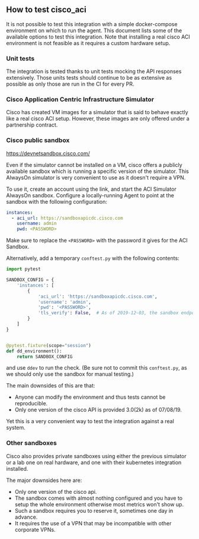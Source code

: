 ## How to test cisco_aci

It is not possible to test this integration with a simple docker-compose environment on which to run the agent. This document lists some of the available options to test this integration. Note that installing a real cisco ACI environment is not feasible as it requires a custom hardware setup.

### Unit tests

The integration is tested thanks to unit tests mocking the API responses extensively. Those units tests should
continue to be as extensive as possible as only those are run in the CI for every PR.

### Cisco Application Centric Infrastructure Simulator

Cisco has created VM images for a simulator that is said to behave exactly like a real cisco ACI setup. However, these images are only offered under a partnership contract.

### Cisco public sandbox

https://devnetsandbox.cisco.com/

Even if the simulator cannot be installed on a VM, cisco offers a publicly available sandbox which is running a specific version
of the simulator. This AlwaysOn simulator is very convenient to use as it doesn't require a VPN.

To use it, create an account using the link, and start the ACI Simulator AlwaysOn sandbox. Configure a locally-running Agent to point at the sandbox with the following configuration:

```yaml
instances:
  - aci_url: https://sandboxapicdc.cisco.com
    username: admin
    pwd: <PASSWORD>
```

Make sure to replace the `<PASSWORD>` with the password it gives for the ACI Sandbox.

Alternatively, add a temporary `conftest.py` with the following contents:

```python
import pytest

SANDBOX_CONFIG = {
    'instances': [
        {
            'aci_url': 'https://sandboxapicdc.cisco.com',
            'username': 'admin',
            'pwd': '<PASSWORD>',
            'tls_verify': False,  # As of 2019-12-03, the sandbox endpoint doesn't have a valid TLS certificate.
        }
    ]
}


@pytest.fixture(scope="session")
def dd_environment():
    return SANDBOX_CONFIG
```

and use `ddev` to run the check. (Be sure not to commit this `conftest.py`, as we should only use the sandbox for manual testing.)

The main downsides of this are that:
- Anyone can modify the environment and thus tests cannot be reproducible.
- Only one version of the cisco API is provided 3.0(2k) as of 07/08/19.

Yet this is a very convenient way to test the integration against a real system.

### Other sandboxes

Cisco also provides private sandboxes using either the previous simulator or a lab one on real hardware, and one with their
kubernetes integration installed.

The major downsides here are:
- Only one version of the cisco api.
- The sandbox comes with almost nothing configured and you have to setup the whole environment otherwise most metrics won't show up.
- Such a sandbox requires you to reserve it, sometimes one day in advance.
- It requires the use of a VPN that may be incompatible with other corporate VPNs.
